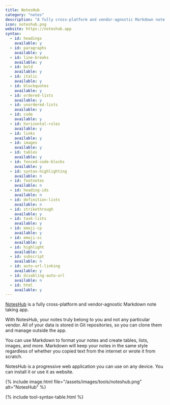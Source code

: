 ```yaml
---
title: NotesHub
category: "notes"
description: "A fully cross-platform and vendor-agnostic Markdown note taking app."
icon: noteshub.png
website: https://noteshub.app
syntax:
  - id: headings
    available: y
  - id: paragraphs
    available: y
  - id: line-breaks
    available: y
  - id: bold
    available: y
  - id: italic
    available: y
  - id: blockquotes
    available: y
  - id: ordered-lists
    available: y
  - id: unordered-lists
    available: y
  - id: code
    available: y
  - id: horizontal-rules
    available: y
  - id: links
    available: y
  - id: images
    available: y
  - id: tables
    available: y
  - id: fenced-code-blocks
    available: y
  - id: syntax-highlighting
    available: n
  - id: footnotes
    available: n
  - id: heading-ids
    available: n
  - id: definition-lists
    available: n
  - id: strikethrough
    available: y
  - id: task-lists
    available: y
  - id: emoji-cp
    available: y
  - id: emoji-sc
    available: y
  - id: highlight
    available: n
  - id: subscript
    available: n
  - id: auto-url-linking
    available: y
  - id: disabling-auto-url
    available: n
  - id: html
    available: y
---
```


[NotesHub](https://noteshub.app) is a fully cross-platform and vendor-agnostic Markdown note taking app.

With NotesHub, your notes truly belong to you and not any particular vendor. All of your data is stored in Git repositories, so you can clone them and manage outside the app.

You can use Markdown to format your notes and create tables, lists, images, and more. Markdown will keep your notes in the same style regardless of whether you copied text from the internet or wrote it from scratch.

NotesHub is a progressive web application you can use on any device. You can install it or use it as website.

{% include image.html file="/assets/images/tools/noteshub.png" alt="NotesHub" %}

{% include tool-syntax-table.html %}
